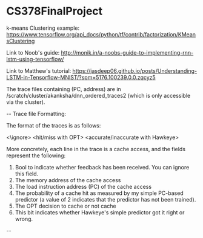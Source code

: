 # CS378FinalProject

k-means Clustering example: https://www.tensorflow.org/api_docs/python/tf/contrib/factorization/KMeansClustering

Link to Noob's guide: http://monik.in/a-noobs-guide-to-implementing-rnn-lstm-using-tensorflow/

Link to Matthew's tutorial: https://jasdeep06.github.io/posts/Understanding-LSTM-in-Tensorflow-MNIST/?spm=5176.100239.0.0.zqcyz5

The trace files containing (PC, address) are in /scratch/cluster/akanksha/dnn_ordered_traces2 (which is only accessible via the cluster).


--
Trace file Formatting:

The format of the traces is as follows:

<\ignore> <PC> <data address> <ignore> <hit/miss with OPT> <accurate/inaccurate with Hawkeye>

More concretely, each line in the trace is a cache access, and the fields represent the following:

1. Bool to indicate whether feedback has been received. You can ignore this field.
2. The memory address of the cache access
3. The load instruction address (PC) of the cache access
4. The probability of a cache hit as measured by my simple PC-based predictor (a value of 2 indicates that the predictor has not been trained).
5. The OPT decision to cache or not cache
6. This bit indicates whether Hawkeye's simple predictor got it right or wrong.

--
